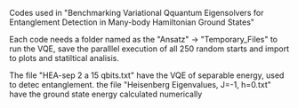 Codes used in "Benchmarking Variational Qquantum Eigensolvers for Entanglement Detection in Many-body Hamiltonian Ground States"

Each code needs a folder named as the "Ansatz" -> "Temporary_Files" to run the VQE, save the paralllel execution of all 250 random starts and import to plots and statiltical analisis. 

The file "HEA-sep 2 a 15 qbits.txt" have the VQE of separable energy, used to detec entanglement.
the file "Heisenberg Eigenvalues, J=-1, h=0.txt" have the ground state energy calculated numerically
